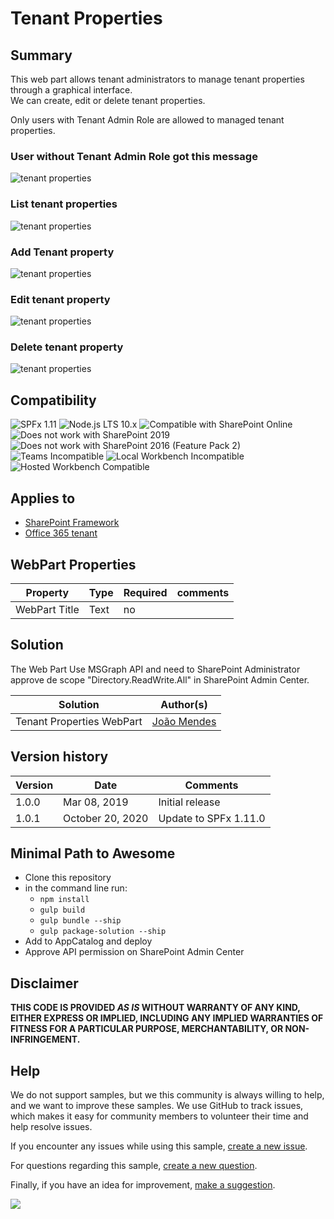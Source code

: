 # Tenant Properties

## Summary

This web part allows tenant administrators to manage tenant properties through a graphical interface.  
We can create, edit or delete tenant properties.

Only users with Tenant Admin Role are allowed to managed tenant properties.

### User without Tenant Admin Role got this message

![tenant properties](./assets/TenantProperties5.jpg)

### List tenant properties

![tenant properties](./assets/TenantProperties1.jpg)

### Add Tenant property

![tenant properties](./assets/TenantProperties2.jpg)

### Edit tenant property

![tenant properties](./assets/TenantProperties3.jpg)

### Delete tenant property

![tenant properties](./assets/TenantProperties4.jpg)

## Compatibility

![SPFx 1.11](https://img.shields.io/badge/SPFx-1.11.0-green.svg)
![Node.js LTS 10.x](https://img.shields.io/badge/Node.js-LTS%2010.x-green.svg)
![Compatible with SharePoint Online](https://img.shields.io/badge/SharePoint%20Online-Compatible-green.svg)
![Does not work with SharePoint 2019](https://img.shields.io/badge/SharePoint%20Server%202019-Incompatible-red.svg "SharePoint Server 2019 requires SPFx 1.4.1 or lower")
![Does not work with SharePoint 2016 (Feature Pack 2)](https://img.shields.io/badge/SharePoint%20Server%202016%20(Feature%20Pack%202)-Incompatible-red.svg "SharePoint Server 2016 Feature Pack 2 requires SPFx 1.1")
![Teams Incompatible](https://img.shields.io/badge/Teams-Incompatible-lightgrey.svg)
![Local Workbench Incompatible](https://img.shields.io/badge/Local%20Workbench-Incompatible-red.svg "This solution requires access to the tenant properties")
![Hosted Workbench Compatible](https://img.shields.io/badge/Hosted%20Workbench-Compatible-green.svg)

## Applies to

* [SharePoint Framework](https://docs.microsoft.com/sharepoint/dev/spfx/sharepoint-framework-overview)
* [Office 365 tenant](https://docs.microsoft.com/sharepoint/dev/spfx/set-up-your-development-environment)


## WebPart Properties
 
Property |Type|Required| comments
--------------------|----|--------|----------
WebPart Title| Text| no|
 

## Solution

The Web Part Use MSGraph API and need to SharePoint Administrator approve de scope "Directory.ReadWrite.All" in SharePoint Admin Center.

Solution|Author(s)
--------|---------
Tenant Properties WebPart|[João Mendes](https://github.com/joaojmendes)

## Version history

Version|Date|Comments
-------|----|--------
1.0.0|Mar 08, 2019|Initial release
1.0.1|October 20, 2020|Update to SPFx 1.11.0

## Minimal Path to Awesome

- Clone this repository
- in the command line run:
  - `npm install`
  - `gulp build`
  - `gulp bundle --ship`
  - `gulp package-solution --ship`
- Add to AppCatalog and deploy
- Approve API permission on SharePoint Admin Center


## Disclaimer

**THIS CODE IS PROVIDED *AS IS* WITHOUT WARRANTY OF ANY KIND, EITHER EXPRESS OR IMPLIED, INCLUDING ANY IMPLIED WARRANTIES OF FITNESS FOR A PARTICULAR PURPOSE, MERCHANTABILITY, OR NON-INFRINGEMENT.**

## Help

We do not support samples, but we this community is always willing to help, and we want to improve these samples. We use GitHub to track issues, which makes it easy for  community members to volunteer their time and help resolve issues.

If you encounter any issues while using this sample, [create a new issue](https://github.com/pnp/sp-dev-fx-webparts/issues/new?assignees=&labels=Needs%3A+Triage+%3Amag%3A%2Ctype%3Abug-suspected&template=bug-report.yml&sample=react-tenant-properties&authors=@joaojmendes&title=react-tenant-properties%20-%20).

For questions regarding this sample, [create a new question](https://github.com/pnp/sp-dev-fx-webparts/issues/new?assignees=&labels=Needs%3A+Triage+%3Amag%3A%2Ctype%3Abug-suspected&template=question.yml&sample=react-tenant-properties&authors=@joaojmendes&title=react-tenant-properties%20-%20).

Finally, if you have an idea for improvement, [make a suggestion](https://github.com/pnp/sp-dev-fx-webparts/issues/new?assignees=&labels=Needs%3A+Triage+%3Amag%3A%2Ctype%3Abug-suspected&template=suggestion.yml&sample=react-tenant-properties&authors=@joaojmendes&title=react-tenant-properties%20-%20).

<img src="https://telemetry.sharepointpnp.com/sp-dev-fx-webparts/samples/react-tenant-properties" />
